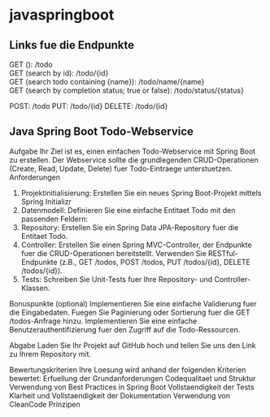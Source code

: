 # javaspringboot
## Links fue die Endpunkte
GET (): /todo <br>
GET (search by id): /todo/{id} <br>
GET (search todo containing {name}): /todo/name/{name} <br>
GET (search by completion status; true or false): /todo/status/{status} <br>

POST: /todo
PUT: /todo/{id}
DELETE: /todo/{id}

## Java Spring Boot Todo-Webservice
Aufgabe
Ihr Ziel ist es, einen einfachen Todo-Webservice mit Spring Boot zu erstellen. Der Webservice sollte die grundlegenden CRUD-Operationen (Create, Read, Update, Delete) fuer Todo-Eintraege unterstuetzen.
Anforderungen
1.	Projektinitialisierung:
    Erstellen Sie ein neues Spring Boot-Projekt mittels Spring Initializr 
2.	Datenmodell:
    Definieren Sie eine einfache Entitaet Todo mit den passenden Feldern:
3.	Repository:
    Erstellen Sie ein Spring Data JPA-Repository fuer die Entitaet Todo.
4.	Controller:
    Erstellen Sie einen Spring MVC-Controller, der Endpunkte fuer die CRUD-Operationen bereitstellt.
    Verwenden Sie RESTful-Endpunkte (z.B., GET /todos, POST /todos, PUT /todos/{id}, DELETE /todos/{id}).
5.	Tests:
    Schreiben Sie Unit-Tests fuer Ihre Repository- und Controller-Klassen.

Bonuspunkte (optional)
    Implementieren Sie eine einfache Validierung fuer die Eingabedaten.
    Fuegen Sie Paginierung oder Sortierung fuer die GET /todos-Anfrage hinzu.
    Implementieren Sie eine einfache Benutzerauthentifizierung fuer den Zugriff auf die Todo-Ressourcen.

Abgabe
    Laden Sie Ihr Projekt auf GitHub hoch und teilen Sie uns den Link zu Ihrem Repository mit.

Bewertungskriterien
Ihre Loesung wird anhand der folgenden Kriterien bewertet:
    Erfuellung der Grundanforderungen
    Codequalitaet und Struktur
    Verwendung von Best Practices in Spring Boot
    Vollstaendigkeit der Tests
    Klarheit und Vollstaendigkeit der Dokumentation
    Verwendung von CleanCode Prinzipen
